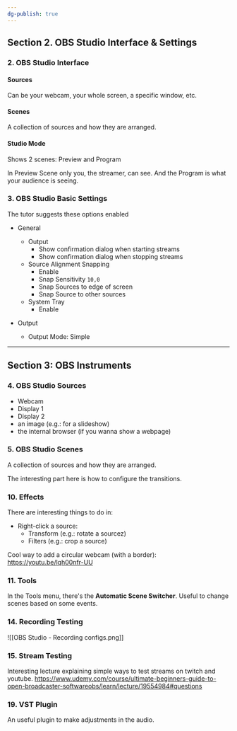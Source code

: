 ```yaml
---
dg-publish: true
---
```

## Section 2. OBS Studio Interface & Settings

### 2. OBS Studio Interface

#### Sources

Can be your webcam, your whole screen, a specific window, etc.

#### Scenes

A collection of sources and how they are arranged.

#### Studio Mode

Shows 2 scenes: Preview and Program

In Preview Scene only you, the streamer, can see. And the Program is what your audience is seeing.

### 3. OBS Studio Basic Settings

The tutor suggests these options enabled

- General
    - Output
        - Show confirmation dialog when starting streams
        - Show confirmation dialog when stopping streams
    - Source Alignment Snapping
        - Enable
        - Snap Sensitivity `10,0`
        - Snap Sources to edge of screen
        - Snap Source to other sources
    - System Tray
        - Enable
  
- Output
    - Output Mode: Simple


---


## Section 3: OBS Instruments

### 4. OBS Studio Sources

- Webcam
- Display 1
- Display 2
- an image (e.g.: for a slideshow)
- the internal browser (if you wanna show a webpage)

### 5. OBS Studio Scenes

A collection of sources and how they are arranged.

The interesting part here is how to configure the transitions.



### 10. Effects

There are interesting things to do in:

- Right-click a source:
    - Transform (e.g.: rotate a sourcez)
    - Filters (e.g.: crop a source)

Cool way to add a circular webcam (with a border): <https://youtu.be/lqh00nfr-UU>


### 11. Tools

In the Tools menu, there's the **Automatic Scene Switcher**. Useful to change scenes based on some events.


### 14. Recording Testing

![[OBS Studio - Recording configs.png]]


### 15. Stream Testing

Interesting lecture explaining simple ways to test streams on twitch and youtube.
https://www.udemy.com/course/ultimate-beginners-guide-to-open-broadcaster-softwareobs/learn/lecture/19554984#questions

### 19. VST Plugin

An useful plugin to make adjustments in the audio.
